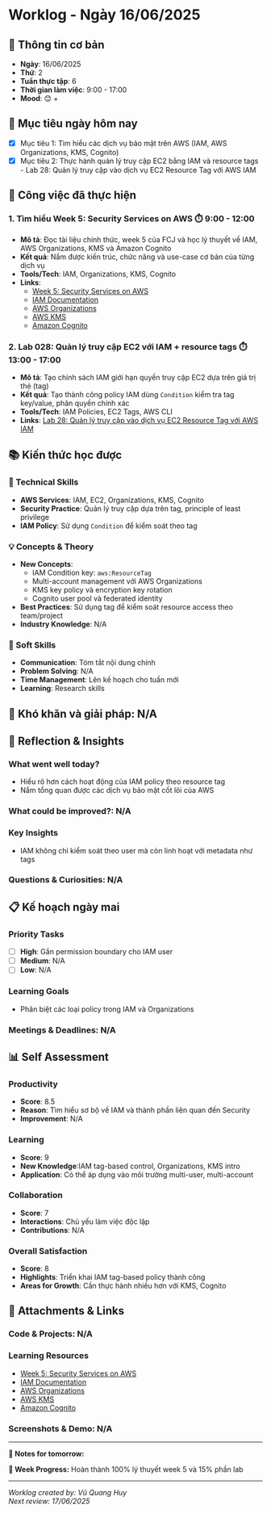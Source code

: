 # Worklog - Ngày 16/06/2025

## 📅 Thông tin cơ bản
- **Ngày**: 16/06/2025
- **Thứ**: 2
- **Tuần thực tập**: 6
- **Thời gian làm việc**: 9:00 - 17:00
- **Mood**: 😊 + 

## 🎯 Mục tiêu ngày hôm nay
- [x] Mục tiêu 1: Tìm hiểu các dịch vụ bảo mật trên AWS (IAM, AWS Organizations, KMS, Cognito)
- [x] Mục tiêu 2: Thực hành quản lý truy cập EC2 bằng IAM và resource tags - Lab 28: Quản lý truy cập vào dịch vụ EC2 Resource Tag với AWS IAM

## 💼 Công việc đã thực hiện

### 1. Tìm hiểu Week 5: Security Services on AWS ⏱️ 9:00 - 12:00
- **Mô tả**: Đọc tài liệu chính thức, week 5 của FCJ và học lý thuyết về IAM, AWS Organizations, KMS và Amazon Cognito
- **Kết quả**: Nắm được kiến trúc, chức năng và use-case cơ bản của từng dịch vụ
- **Tools/Tech**: IAM, Organizations, KMS, Cognito
- **Links**: 
  - [Week 5: Security Services on AWS](https://www.notion.so/Week-5-Security-Services-on-AWS-1c1d818002ad80b9aaa7d9120c195e6d?source=copy_link)
  - [IAM Documentation](https://docs.aws.amazon.com/iam/) 
  - [AWS Organizations](https://docs.aws.amazon.com/organizations/)  
  - [AWS KMS](https://docs.aws.amazon.com/kms/)  
  - [Amazon Cognito](https://docs.aws.amazon.com/cognito/)

### 2. Lab 028: Quản lý truy cập EC2 với IAM + resource tags ⏱️ 13:00 - 17:00
- **Mô tả**: Tạo chính sách IAM giới hạn quyền truy cập EC2 dựa trên giá trị thẻ (tag)
- **Kết quả**: Tạo thành công policy IAM dùng `Condition` kiểm tra tag key/value, phân quyền chính xác
- **Tools/Tech**: IAM Policies, EC2 Tags, AWS CLI
- **Links**: [Lab 28: Quản lý truy cập vào dịch vụ EC2 Resource Tag với AWS IAM](https://000028.awsstudygroup.com/vi/)

## 📚 Kiến thức học được

### 🔧 Technical Skills
- **AWS Services**: IAM, EC2, Organizations, KMS, Cognito  
- **Security Practice**: Quản lý truy cập dựa trên tag, principle of least privilege  
- **IAM Policy**: Sử dụng `Condition` để kiểm soát theo tag

### 💡 Concepts & Theory
- **New Concepts**: 
  - IAM Condition key: `aws:ResourceTag`  
  - Multi-account management với AWS Organizations  
  - KMS key policy và encryption key rotation  
  - Cognito user pool và federated identity 
- **Best Practices**: Sử dụng tag để kiểm soát resource access theo team/project
- **Industry Knowledge**: N/A

### 🤝 Soft Skills
- **Communication**: Tóm tắt nội dung chính
- **Problem Solving**: N/A
- **Time Management**: Lên kế hoạch cho tuần mới
- **Learning**: Research skills

## 🚧 Khó khăn và giải pháp: N/A

## 💭 Reflection & Insights

### What went well today?
- Hiểu rõ hơn cách hoạt động của IAM policy theo resource tag  
- Nắm tổng quan được các dịch vụ bảo mật cốt lõi của AWS

### What could be improved?: N/A

### Key Insights
- IAM không chỉ kiểm soát theo user mà còn linh hoạt với metadata như tags  

### Questions & Curiosities: N/A

## 📋 Kế hoạch ngày mai

### Priority Tasks
- [ ] **High**: Gắn permission boundary cho IAM user
- [ ] **Medium**: N/A
- [ ] **Low**: N/A

### Learning Goals
- Phân biệt các loại policy trong IAM và Organizations

### Meetings & Deadlines: N/A

## 📊 Self Assessment

### Productivity
- **Score**: 8.5
- **Reason**: Tìm hiểu sơ bộ về IAM và thành phần liên quan đến Security
- **Improvement**: N/A

### Learning
- **Score**: 9
- **New Knowledge**:IAM tag-based control, Organizations, KMS intro
- **Application**: Có thể áp dụng vào môi trường multi-user, multi-account

### Collaboration
- **Score**: 7
- **Interactions**: Chủ yếu làm việc độc lập
- **Contributions**: N/A

### Overall Satisfaction
- **Score**: 8
- **Highlights**: Triển khai IAM tag-based policy thành công
- **Areas for Growth**: Cần thực hành nhiều hơn với KMS, Cognito

## 📎 Attachments & Links

### Code & Projects: N/A

### Learning Resources
  - [Week 5: Security Services on AWS](https://www.notion.so/Week-5-Security-Services-on-AWS-1c1d818002ad80b9aaa7d9120c195e6d?source=copy_link)
  - [IAM Documentation](https://docs.aws.amazon.com/iam/) 
  - [AWS Organizations](https://docs.aws.amazon.com/organizations/)  
  - [AWS KMS](https://docs.aws.amazon.com/kms/)  
  - [Amazon Cognito](https://docs.aws.amazon.com/cognito/)

### Screenshots & Demo: N/A
---

**📝 Notes for tomorrow:**

**🎯 Week Progress:**
Hoàn thành 100% lý thuyết week 5 và 15% phần lab

---
*Worklog created by: Vũ Quang Huy*  
*Next review: 17/06/2025*
